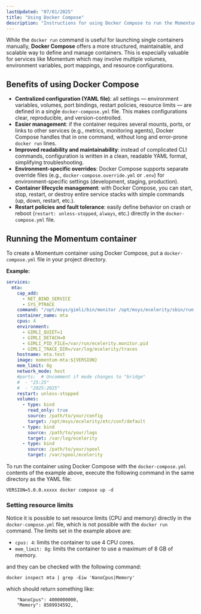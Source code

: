 ```yaml
---
lastUpdated: "07/01/2025"
title: "Using Docker Compose"
description: "Instructions for using Docker Compose to run the Momentum container."
---
```



While the `docker run` command is useful for launching single containers manually, **Docker Compose** offers a more structured, maintainable, and scalable way to define and manage containers. This is especially valuable for services like Momentum which may involve multiple volumes, environment variables, port mappings, and resource configurations.

## <a name="containers.compose.benefits"></a> Benefits of using Docker Compose

- **Centralized configuration (YAML file)**: all settings — environment variables, volumes, port bindings, restart policies, resource limits — are defined in a single `docker-compose.yml` file. This makes configurations clear, reproducible, and version-controlled.
- **Easier management**: if the container requires several mounts, ports, or links to other services (e.g., metrics, monitoring agents), Docker Compose handles that in one command, without long and error-prone `docker run` lines.
- **Improved readability and maintainability**: instead of complicated CLI commands, configuration is written in a clean, readable YAML format, simplifying troubleshooting.
- **Environment-specific overrides**: Docker Compose supports separate override files (e.g., `docker-compose.override.yml` or `.env`) for environment-specific settings (development, staging, production).
- **Container lifecycle management**: with Docker Compose, you can start, stop, restart, or destroy entire service stacks with simple commands (up, down, restart, etc.).
- **Restart policies and fault tolerance**: easily define behavior on crash or reboot (`restart: unless-stopped`, `always`, etc.) directly in the `docker-compose.yml` file.

## <a name="containers.compose.running"></a> Running the Momentum container

To create a Momentum container using Docker Compose, put a `docker-compose.yml` file in your project directory.

**Example:**
```yaml
services:
  mta:
    cap_add:
      - NET_BIND_SERVICE
      - SYS_PTRACE
    command: "/opt/msys/gimli/bin/monitor /opt/msys/ecelerity/sbin/run.ecelerity"
    container_name: mta
    cpus: 4
    environment:
      - GIMLI_QUIET=1
      - GIMLI_DETACH=0
      - GIMLI_PID_FILE=/var/run/ecelerity.monitor.pid
      - GIMLI_TRACE_DIR=/var/log/ecelerity/traces
    hostname: mta.test
    image: momentum-mta:${VERSION}
    mem_limit: 8g
    network_mode: host
    #ports:  # Uncomment if mode changes to "bridge"
    #  - "25:25"
    #  - "2025:2025"
    restart: unless-stopped
    volumes:
      - type: bind
        read_only: true
        source: /path/to/your/config
        target: /opt/msys/ecelerity/etc/conf/default
      - type: bind
        source: /path/to/your/logs
        target: /var/log/ecelerity
      - type: bind
        source: /path/to/your/spool
        target: /var/spool/ecelerity
```

To run the container using Docker Compose with the `docker-compose.yml` contents of the example above, execute the following command in the same directory as the YAML file:

```
VERSION=5.0.0.xxxxx docker compose up -d
```

### <a name="containers.compose.limits"></a> Setting resource limits

Notice it is possible to set resource limits (CPU and memory) directly in the `docker-compose.yml` file, which is not possible with the `docker run` command. The limits set in the example above are:
- `cpus: 4`: limits the container to use 4 CPU cores.
- `mem_limit: 8g`: limits the container to use a maximum of 8 GB of memory.

and they can be checked with the following command:
```
docker inspect mta | grep -Eiw 'NanoCpus|Memory'
```
which should return something like:
```
    "NanoCpus": 4000000000,
    "Memory": 8589934592,
```
